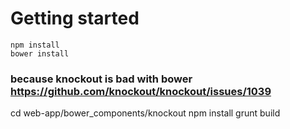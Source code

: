# Getting started

```
npm install
bower install
```

### because knockout is bad with bower https://github.com/knockout/knockout/issues/1039
cd web-app/bower_components/knockout
npm install
grunt build


